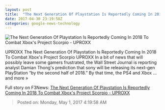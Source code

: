 ```yaml
---
layout: post
title:  "The Next Generation Of Playstation Is Reportedly Coming In 2018 To Combat Xbox's Project Scorpio - UPROXX"
date: 2017-04-30 23:19:58Z
categories: google-news-technology
---
```


![The Next Generation Of Playstation Is Reportedly Coming In 2018 To Combat Xbox's Project Scorpio - UPROXX](https://uproxx.files.wordpress.com/2017/04/next-playstation-generation.jpg?quality=100&w=650)

UPROXX The Next Generation Of Playstation Is Reportedly Coming In 2018 To Combat Xbox's Project Scorpio UPROXX In a bit of news that will possibly leave some gamers frustrated, the Wall Street Journal is reporting analyst Damian Thong's prediction that sony will be releasing its next-gen PlayStation “by the second half of 2018.” By that time, the PS4 and Xbox ... and more »


Full story on F3News: [The Next Generation Of Playstation Is Reportedly Coming In 2018 To Combat Xbox's Project Scorpio - UPROXX](http://www.f3nws.com/n/djsDp)

> Posted on: Monday, May 1, 2017 4:19:58 AM
